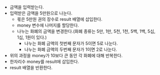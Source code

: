 - 금액을 입력받는다.
- 입력받은 금액을 5만원으로 나눈다.
  - 몫은 5만원 권의 장수로 result 배열에 삽입한다.
  - money 변수에 나머지를 할당한다.
  - 나누는 화폐의 금액을 변경한다.(화폐 종류는 5만, 1만, 5천, 1천, 5백, 1백, 5십, 1십, 1원이 있다.)
    - 나누는 화폐 금액의 첫번째 문자가 5이면 5로 나눈다.
    - 나누는 화폐 금액의 두번째 문자가 1이면 2로 나눈다.
- 위의 과정을 money가 10보다 큰 동안 각 화폐에 대해 반복한다.
- 한자리수 money를 result에 삽입한다.
- result 배열을 반환한다.
